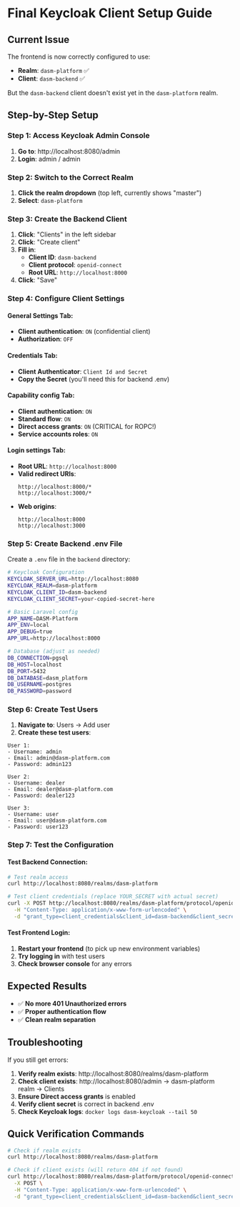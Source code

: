# Final Keycloak Client Setup Guide

## Current Issue
The frontend is now correctly configured to use:
- **Realm**: `dasm-platform` ✅
- **Client**: `dasm-backend` ✅

But the `dasm-backend` client doesn't exist yet in the `dasm-platform` realm.

## Step-by-Step Setup

### Step 1: Access Keycloak Admin Console
1. **Go to**: http://localhost:8080/admin
2. **Login**: admin / admin

### Step 2: Switch to the Correct Realm
1. **Click the realm dropdown** (top left, currently shows "master")
2. **Select**: `dasm-platform`

### Step 3: Create the Backend Client
1. **Click**: "Clients" in the left sidebar
2. **Click**: "Create client"
3. **Fill in**:
   - **Client ID**: `dasm-backend`
   - **Client protocol**: `openid-connect`
   - **Root URL**: `http://localhost:8000`
4. **Click**: "Save"

### Step 4: Configure Client Settings

#### **General Settings Tab:**
- **Client authentication**: `ON` (confidential client)
- **Authorization**: `OFF`

#### **Credentials Tab:**
- **Client Authenticator**: `Client Id and Secret`
- **Copy the Secret** (you'll need this for backend .env)

#### **Capability config Tab:**
- **Client authentication**: `ON`
- **Standard flow**: `ON`
- **Direct access grants**: `ON` (CRITICAL for ROPC!)
- **Service accounts roles**: `ON`

#### **Login settings Tab:**
- **Root URL**: `http://localhost:8000`
- **Valid redirect URIs**: 
  ```
  http://localhost:8000/*
  http://localhost:3000/*
  ```
- **Web origins**: 
  ```
  http://localhost:8000
  http://localhost:3000
  ```

### Step 5: Create Backend .env File
Create a `.env` file in the `backend` directory:

```bash
# Keycloak Configuration
KEYCLOAK_SERVER_URL=http://localhost:8080
KEYCLOAK_REALM=dasm-platform
KEYCLOAK_CLIENT_ID=dasm-backend
KEYCLOAK_CLIENT_SECRET=your-copied-secret-here

# Basic Laravel config
APP_NAME=DASM-Platform
APP_ENV=local
APP_DEBUG=true
APP_URL=http://localhost:8000

# Database (adjust as needed)
DB_CONNECTION=pgsql
DB_HOST=localhost
DB_PORT=5432
DB_DATABASE=dasm_platform
DB_USERNAME=postgres
DB_PASSWORD=password
```

### Step 6: Create Test Users
1. **Navigate to**: Users → Add user
2. **Create these test users**:

```
User 1:
- Username: admin
- Email: admin@dasm-platform.com
- Password: admin123

User 2:
- Username: dealer
- Email: dealer@dasm-platform.com
- Password: dealer123

User 3:
- Username: user
- Email: user@dasm-platform.com
- Password: user123
```

### Step 7: Test the Configuration

#### **Test Backend Connection:**
```bash
# Test realm access
curl http://localhost:8080/realms/dasm-platform

# Test client credentials (replace YOUR_SECRET with actual secret)
curl -X POST http://localhost:8080/realms/dasm-platform/protocol/openid-connect/token \
  -H "Content-Type: application/x-www-form-urlencoded" \
  -d "grant_type=client_credentials&client_id=dasm-backend&client_secret=YOUR_SECRET"
```

#### **Test Frontend Login:**
1. **Restart your frontend** (to pick up new environment variables)
2. **Try logging in** with test users
3. **Check browser console** for any errors

## Expected Results
- ✅ **No more 401 Unauthorized errors**
- ✅ **Proper authentication flow**
- ✅ **Clean realm separation**

## Troubleshooting
If you still get errors:
1. **Verify realm exists**: http://localhost:8080/realms/dasm-platform
2. **Check client exists**: http://localhost:8080/admin → dasm-platform realm → Clients
3. **Ensure Direct access grants** is enabled
4. **Verify client secret** is correct in backend .env
5. **Check Keycloak logs**: `docker logs dasm-keycloak --tail 50`

## Quick Verification Commands
```bash
# Check if realm exists
curl http://localhost:8080/realms/dasm-platform

# Check if client exists (will return 404 if not found)
curl http://localhost:8080/realms/dasm-platform/protocol/openid-connect/token \
  -X POST \
  -H "Content-Type: application/x-www-form-urlencoded" \
  -d "grant_type=client_credentials&client_id=dasm-backend&client_secret=test"
```

